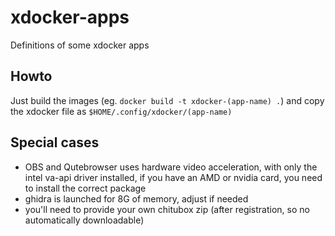 # xdocker-apps
Definitions of some xdocker apps

## Howto

Just build the images (eg. `docker build -t xdocker-(app-name) .`) and copy the xdocker file as `$HOME/.config/xdocker/(app-name)`

## Special cases

* OBS and Qutebrowser uses hardware video acceleration, with only the intel va-api driver installed, if you have an AMD or nvidia card, you need to install the correct package
* ghidra is launched for 8G of memory, adjust if needed
* you'll need to provide your own chitubox zip (after registration, so no automatically downloadable)
